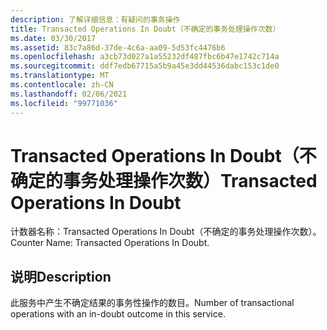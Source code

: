 ```yaml
---
description: 了解详细信息：有疑问的事务操作
title: Transacted Operations In Doubt（不确定的事务处理操作次数）
ms.date: 03/30/2017
ms.assetid: 83c7a86d-37de-4c6a-aa09-5d53fc4476b6
ms.openlocfilehash: a3cb73d027a1a55232df487fbc6b47e1742c714a
ms.sourcegitcommit: ddf7edb67715a5b9a45e3dd44536dabc153c1de0
ms.translationtype: MT
ms.contentlocale: zh-CN
ms.lasthandoff: 02/06/2021
ms.locfileid: "99771036"
---
```

# <a name="transacted-operations-in-doubt"></a><span data-ttu-id="69876-103">Transacted Operations In Doubt（不确定的事务处理操作次数）</span><span class="sxs-lookup"><span data-stu-id="69876-103">Transacted Operations In Doubt</span></span>

<span data-ttu-id="69876-104">计数器名称：Transacted Operations In Doubt（不确定的事务处理操作次数）。</span><span class="sxs-lookup"><span data-stu-id="69876-104">Counter Name: Transacted Operations In Doubt.</span></span>  
  
## <a name="description"></a><span data-ttu-id="69876-105">说明</span><span class="sxs-lookup"><span data-stu-id="69876-105">Description</span></span>  

 <span data-ttu-id="69876-106">此服务中产生不确定结果的事务性操作的数目。</span><span class="sxs-lookup"><span data-stu-id="69876-106">Number of transactional operations with an in-doubt outcome in this service.</span></span>
